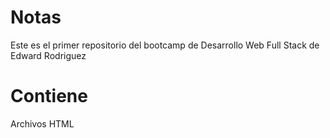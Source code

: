 # Notas
Este es el primer repositorio del bootcamp de Desarrollo Web Full Stack de Edward Rodriguez

# Contiene
Archivos HTML
